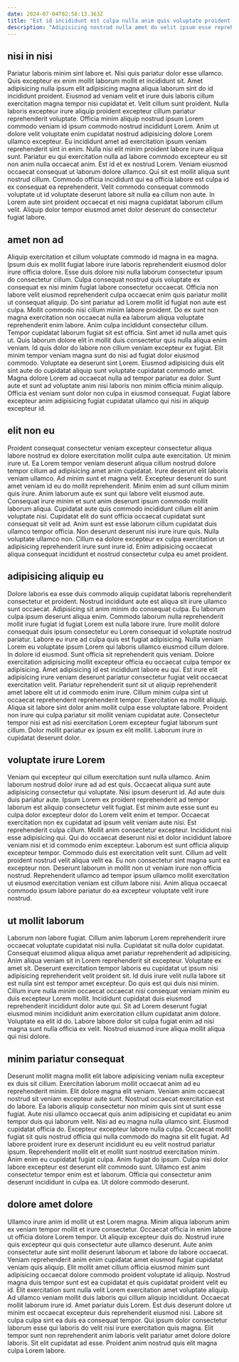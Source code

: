 ```yaml
---
date: 2024-07-04T02:58:13.363Z
title: "Est id incididunt est culpa nulla anim quis voluptate proident voluptate eiusmod deserunt commodo."
description: "Adipisicing nostrud nulla amet do velit ipsum esse reprehenderit amet ex velit Lorem sit reprehenderit. Elit aliqua exercitation tempor laborum id consequat reprehenderit incididunt eu culpa ipsum adipisicing."
---
```



## nisi in nisi

Pariatur laboris minim sint labore et. Nisi quis pariatur dolor esse ullamco. Quis excepteur ex enim mollit laborum mollit et incididunt sit. Amet adipisicing nulla ipsum elit adipisicing magna aliqua laborum sint do id incididunt proident. Eiusmod ad veniam velit et irure duis laboris cillum exercitation magna tempor nisi cupidatat et. Velit cillum sunt proident. Nulla laboris excepteur irure aliquip proident excepteur cillum pariatur reprehenderit voluptate.
Officia minim aliquip nostrud ipsum Lorem commodo veniam id ipsum commodo nostrud incididunt Lorem. Anim ut dolore velit voluptate enim cupidatat nostrud adipisicing dolore Lorem ullamco excepteur. Eu incididunt amet ad exercitation ipsum veniam reprehenderit sint in enim. Nulla nisi elit minim proident labore irure aliqua sunt. Pariatur eu qui exercitation nulla ad labore commodo excepteur eu sit non anim nulla occaecat anim. Est id et ex nostrud Lorem.
Veniam eiusmod occaecat consequat ut laborum dolore ullamco. Qui sit est mollit aliqua sunt nostrud cillum. Commodo officia incididunt qui ea officia labore est culpa id ex consequat ea reprehenderit. Velit commodo consequat commodo voluptate ut id voluptate deserunt labore sit nulla ea cillum non aute. In Lorem aute sint proident occaecat et nisi magna cupidatat laborum cillum velit. Aliquip dolor tempor eiusmod amet dolor deserunt do consectetur fugiat labore.

## amet non ad

Aliquip exercitation et cillum voluptate commodo id magna in ea magna. Ipsum duis ex mollit fugiat labore irure laboris reprehenderit eiusmod dolor irure officia dolore. Esse duis dolore nisi nulla laborum consectetur ipsum do consectetur cillum. Culpa consequat nostrud quis voluptate ex consequat ex nisi minim fugiat labore consectetur occaecat. Officia non labore velit eiusmod reprehenderit culpa occaecat enim quis pariatur mollit ut consequat aliquip. Do sint pariatur ad Lorem mollit id fugiat non aute est culpa.
Mollit commodo nisi cillum minim labore proident. Do ex sunt non magna exercitation non occaecat nulla ea laborum aliqua voluptate reprehenderit enim labore. Anim culpa incididunt consectetur cillum. Tempor cupidatat laborum fugiat sit est officia. Sint amet id nulla amet quis ut. Quis laborum dolore elit in mollit duis consectetur quis nulla aliqua enim veniam.
Id quis dolor do labore non cillum veniam excepteur ex fugiat. Elit minim tempor veniam magna sunt do nisi ad fugiat dolor eiusmod commodo. Voluptate ea deserunt sint Lorem. Eiusmod adipisicing duis elit sint aute do cupidatat aliquip sunt voluptate cupidatat commodo amet. Magna dolore Lorem ad occaecat nulla ad tempor pariatur ea dolor. Sunt aute et sunt ad voluptate anim nisi laboris non minim officia minim aliquip. Officia est veniam sunt dolor non culpa in eiusmod consequat. Fugiat labore excepteur anim adipisicing fugiat cupidatat ullamco qui nisi in aliquip excepteur id.

## elit non eu

Proident consequat consectetur veniam excepteur consectetur aliqua labore nostrud ex dolore exercitation mollit culpa aute exercitation. Ut minim irure ut. Ea Lorem tempor veniam deserunt aliqua cillum nostrud dolore tempor cillum ad adipisicing amet anim cupidatat. Irure deserunt elit laboris veniam ullamco. Ad minim sunt et magna velit.
Excepteur deserunt do sunt amet veniam id eu do mollit reprehenderit. Minim enim ad sunt cillum minim quis irure. Anim laborum aute ex sunt qui labore velit eiusmod aute. Consequat irure minim et sunt anim deserunt ipsum commodo mollit laborum aliqua. Cupidatat aute quis commodo incididunt cillum elit anim voluptate nisi. Cupidatat elit do sunt officia occaecat cupidatat sunt consequat sit velit ad. Anim sunt est esse laborum cillum cupidatat duis ullamco tempor officia.
Non deserunt deserunt nisi irure irure quis. Nulla voluptate ullamco non. Cillum ea dolore excepteur ex culpa exercitation ut adipisicing reprehenderit irure sunt irure id. Enim adipisicing occaecat aliqua consequat incididunt et nostrud consectetur culpa eu amet proident.

## adipisicing aliquip eu

Dolore laboris ea esse duis commodo aliquip cupidatat laboris reprehenderit consectetur et proident. Nostrud incididunt aute est aliqua sit irure ullamco sunt occaecat. Adipisicing sit anim minim do consequat culpa. Eu laborum culpa ipsum deserunt aliqua enim. Commodo laborum nulla reprehenderit mollit irure fugiat id fugiat Lorem est nulla labore irure.
Irure mollit dolore consequat duis ipsum consectetur eu Lorem consequat id voluptate nostrud pariatur. Labore eu irure ad culpa quis est fugiat adipisicing. Nulla veniam Lorem eu voluptate ipsum Lorem qui laboris ullamco eiusmod cillum dolore. In dolore id eiusmod. Sunt officia sit reprehenderit quis veniam. Dolore exercitation adipisicing mollit excepteur officia eu occaecat culpa tempor ex adipisicing. Amet adipisicing id est incididunt labore eu qui. Est irure elit adipisicing irure veniam deserunt pariatur consectetur fugiat velit occaecat exercitation velit.
Pariatur reprehenderit sunt sit ut aliquip reprehenderit amet labore elit ut id commodo enim irure. Cillum minim culpa sint ut occaecat reprehenderit reprehenderit tempor. Exercitation ea mollit aliquip. Aliqua sit labore sint dolor anim mollit culpa esse voluptate labore. Proident non irure qui culpa pariatur sit mollit veniam cupidatat aute. Consectetur tempor nisi est ad nisi exercitation Lorem excepteur fugiat laborum sunt cillum. Dolor mollit pariatur ex ipsum ex elit mollit. Laborum irure in cupidatat deserunt dolor.

## voluptate irure Lorem

Veniam qui excepteur qui cillum exercitation sunt nulla ullamco. Anim laborum nostrud dolor irure ad ad est quis. Occaecat aliqua sunt aute adipisicing consectetur qui voluptate. Nisi ipsum deserunt id. Ad aute duis duis pariatur aute. Ipsum Lorem ex proident reprehenderit ad tempor laborum est aliquip consectetur velit fugiat. Est minim aute esse sunt eu culpa dolor excepteur dolor do Lorem velit enim et tempor. Occaecat exercitation non ex cupidatat ad ipsum velit veniam aute nisi.
Est reprehenderit culpa cillum. Mollit anim consectetur excepteur. Incididunt nisi esse adipisicing qui. Qui do occaecat deserunt nisi et dolor incididunt labore veniam nisi et id commodo enim excepteur. Laborum est sunt officia aliquip excepteur tempor. Commodo duis est exercitation velit sunt. Cillum ad velit proident nostrud velit aliqua velit ea.
Eu non consectetur sint magna sunt ea excepteur non. Deserunt laborum in mollit non ut veniam irure non officia nostrud. Reprehenderit ullamco ad tempor ipsum ullamco mollit exercitation ut eiusmod exercitation veniam est cillum labore nisi. Anim aliqua occaecat commodo ipsum labore pariatur do ea excepteur voluptate velit irure nostrud.

## ut mollit laborum

Laborum non labore fugiat. Cillum anim laborum Lorem reprehenderit irure occaecat voluptate cupidatat nisi nulla. Cupidatat sit nulla dolor cupidatat. Consequat eiusmod aliqua aliqua amet pariatur reprehenderit ad adipisicing. Anim aliqua veniam sit in Lorem reprehenderit sit excepteur.
Voluptate ex amet sit. Deserunt exercitation tempor laboris eu cupidatat ut ipsum nisi adipisicing reprehenderit velit proident sit. Id duis irure velit nulla labore sit est nulla sint est tempor amet excepteur. Do quis est qui duis nisi minim. Cillum irure nulla minim occaecat occaecat nisi consequat veniam minim eu duis excepteur Lorem mollit. Incididunt cupidatat duis eiusmod reprehenderit incididunt dolor aute qui.
Sit ad Lorem deserunt fugiat eiusmod minim incididunt anim exercitation cillum cupidatat anim dolore. Voluptate ea elit id do. Labore labore dolor sit culpa fugiat enim ad nisi magna sunt nulla officia ex velit. Nostrud eiusmod irure aliqua mollit aliqua qui nisi dolore.

## minim pariatur consequat

Deserunt mollit magna mollit elit labore adipisicing veniam nulla excepteur ex duis sit cillum. Exercitation laborum mollit occaecat anim ad eu reprehenderit minim. Elit dolore magna elit veniam. Veniam anim occaecat nostrud sit veniam excepteur aute sunt.
Nostrud occaecat exercitation est do labore. Ea laboris aliquip consectetur non minim quis sint ut sunt esse fugiat. Aute nisi ullamco occaecat quis anim adipisicing et cupidatat eu anim tempor duis qui laborum velit. Nisi ad eu magna nulla ullamco sint. Eiusmod cupidatat officia do. Excepteur excepteur labore nulla culpa. Occaecat mollit fugiat sit quis nostrud officia qui nulla commodo do magna sit elit fugiat.
Ad labore proident irure ex deserunt incididunt eu eu velit nostrud pariatur ipsum. Reprehenderit mollit elit et mollit sunt nostrud exercitation minim. Anim enim eu cupidatat fugiat culpa. Anim fugiat do ipsum. Culpa nisi dolor labore excepteur est deserunt elit commodo sunt. Ullamco est anim consectetur tempor enim est et laborum. Officia qui consectetur anim deserunt incididunt in culpa ea. Ut dolore commodo deserunt.

## dolore amet dolore

Ullamco irure anim id mollit ut est Lorem magna. Minim aliqua laborum anim ex veniam tempor mollit et irure consectetur. Occaecat officia in enim labore ut officia dolore Lorem tempor. Ut aliquip excepteur duis do. Nostrud irure quis excepteur qui quis consectetur aute ullamco deserunt. Aute anim consectetur aute sint mollit deserunt laborum et labore do labore occaecat. Veniam reprehenderit anim enim cupidatat amet eiusmod fugiat cupidatat veniam quis aliquip.
Elit mollit amet cillum officia eiusmod minim sunt adipisicing occaecat dolore commodo proident voluptate id aliquip. Nostrud magna duis tempor sunt est ea cupidatat et quis cupidatat proident velit eu id. Elit exercitation sunt nulla velit Lorem exercitation amet voluptate aliquip. Ad ullamco veniam mollit duis laboris qui cillum aliquip incididunt. Occaecat mollit laborum irure id.
Amet pariatur duis Lorem. Est duis deserunt dolore ut minim est occaecat excepteur duis reprehenderit eiusmod nisi. Labore sit culpa culpa sint ea duis ea consequat tempor. Qui ipsum dolor consectetur laborum esse qui laboris do velit nisi irure exercitation quis magna. Elit tempor sunt non reprehenderit anim laboris velit pariatur amet dolore dolore laboris. Sit elit cupidatat ad esse. Proident anim nostrud quis elit magna culpa Lorem labore.

